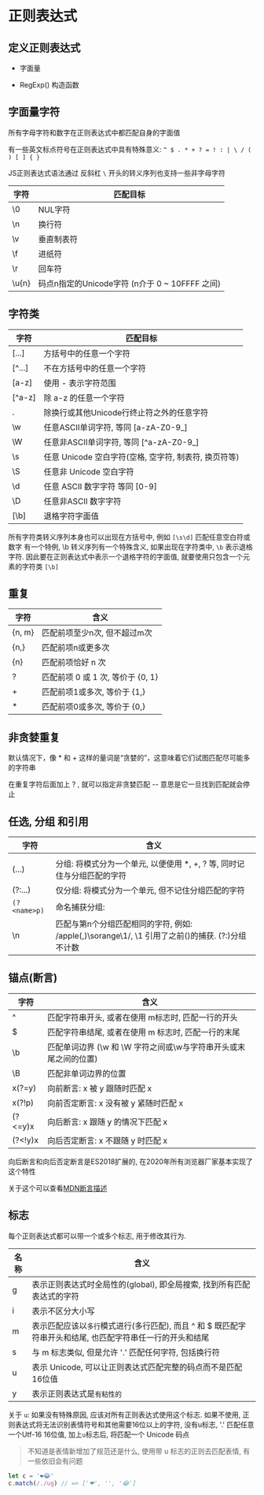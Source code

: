 
# 正则表达式

## 定义正则表达式

+ 字面量

+ RegExp() 构造函数

## 字面量字符

所有字母字符和数字在正则表达式中都匹配自身的字面值

有一些英文标点符号在正则表达式中具有特殊意义: `^ $ . * + ? = ! : | \ / ( ) [ ] { }`

JS正则表达式语法通过 反斜杠 `\` 开头的转义序列也支持一些非字母字符

| 字符  | 匹配目标                                       |
| ----- | ---------------------------------------------- |
| \0    | NUL字符                                        |
| \n    | 换行符                                         |
| \v    | 垂直制表符                                     |
| \f    | 进纸符                                         |
| \r    | 回车符                                         |
| \u{n} | 码点n指定的Unicode字符 (n介于 0 ~ 10FFFF 之间) |

## 字符类

| 字符   | 匹配目标                                              |
| ------ | ----------------------------------------------------- |
| [...]  | 方括号中的任意一个字符                                |
| [^...] | 不在方括号中的任意一个字符                            |
| [a-z]  | 使用 - 表示字符范围                                   |
| [^a-z] | 除 a-z 的任意一个字符                                 |
| .      | 除换行或其他Unicode行终止符之外的任意字符             |
| \w     | 任意ASCII单词字符, 等同 [a-zA-Z0-9_]                  |
| \W     | 任意非ASCII单词字符, 等同 [^a-zA-Z0-9_]               |
| \s     | 任意 Unicode 空白字符(空格, 空字符, 制表符, 换页符等) |
| \S     | 任意非 Unicode 空白字符                               |
| \d     | 任意 ASCII 数字字符  等同 [0-9]                       |
| \D     | 任意非ASCII 数字字符                                  |
| [\b]   | 退格字符字面值                                        |

所有字符类转义序列本身也可以出现在方括号中, 例如 `[\s\d]` 匹配任意空白符或数字
有一个特例, \b 转义序列有一个特殊含义, 如果出现在字符类中, `\b` 表示退格字符. 
因此要在正则表达式中表示一个退格字符的字面值, 就要使用只包含一个元素的字符类 `[\b]`

## 重复
| 字符   | 含义                              |
| ------ | --------------------------------- |
| {n, m} | 匹配前项至少n次, 但不超过m次      |
| {n,}   | 匹配前项n或更多次                 |
| {n}    | 匹配前项恰好 n 次                 |
| ?      | 匹配前项 0 或 1 次, 等价于 {0, 1} |
| +      | 匹配前项1或多次, 等价于 {1,}      |
| *      | 匹配前项0或多次, 等价于 {0,}      |

## 非贪婪重复

默认情况下，像 * 和 + 这样的量词是“贪婪的”，这意味着它们试图匹配尽可能多的字符串

在重复字符后面加上 ? , 就可以指定非贪婪匹配 -- 意思是它一旦找到匹配就会停止

## 任选, 分组 和引用

| 字符         | 含义                                                                                             |
| ------------ | ------------------------------------------------------------------------------------------------ |
|              |                                                                                                  | 任选: 可以匹配左侧子表达式, 也可以匹配右侧子表达式 |
| (...)        | 分组: 将模式分为一个单元, 以便使用 *, +, ? 等, 同时记住与分组匹配的字符                          |
| (?:...)      | 仅分组:  将模式分为一个单元, 但不记住分组匹配的字符                                              |
| `(?<name>p)` | 命名捕获分组:                                                                                    |
| \n           | 匹配与第n个分组匹配相同的字符, 例如: /apple(,)\sorange\1/, \1 引用了之前()的捕获. (?:)分组不计数 |

## 锚点(断言)

| 字符    | 含义                                                             |
| ------- | ---------------------------------------------------------------- |
| ^       | 匹配字符串开头, 或者在使用 m标志时, 匹配一行的开头               |
| $       | 匹配字符串结尾, 或者在使用 m 标志时, 匹配一行的末尾              |
| \b      | 匹配单词边界 (\w 和 \W 字符之间或\w与字符串开头或末尾之间的位置) |
| \B      | 匹配非单词边界的位置                                             |
| x(?=y)  | 向前断言: x 被 y 跟随时匹配 x                                    |
| x(?!p)  | 向前否定断言:  x 没有被 y 紧随时匹配 x                           |
| (?<=y)x | 向后断言: x 跟随 y 的情况下匹配 x                                |
| (?<!y)x | 向后否定断言:  x 不跟随 y 时匹配 x                               |

向后断言和向后否定断言是ES2018扩展的, 在2020年所有浏览器厂家基本实现了这个特性

关于这个可以查看[MDN断言描述](https://developer.mozilla.org/zh-CN/docs/Web/JavaScript/Guide/Regular_Expressions/Assertions)

## 标志

每个正则表达式都可以带一个或多个标志, 用于修改其行为.

| 名称 | 含义                                                                                                       |
| ---- | ---------------------------------------------------------------------------------------------------------- |
| g    | 表示正则表达式时全局性的(global), 即全局搜索, 找到所有匹配表达式的字符                                     |
| i    | 表示不区分大小写                                                                                           |
| m    | 表示匹配应该以`多行`模式进行(多行匹配), 而且 ^ 和 $ 既匹配字符串开头和结尾, 也匹配字符串任一行的开头和结尾 |
| s    | 与 m 标志类似, 但是允许 '.' 匹配任何字符, 包括换行符                                                       |
| u    | 表示 Unicode, 可以让正则表达式匹配完整的码点而不是匹配16位值                                               |
| y    | 表示正则表达式是`有粘性的`                                                                                 |

关于 `u`:  如果没有特殊原因, 应该对所有正则表达式使用这个标志. 如果不使用, 正则表达式将无法识别表情符号和其他需要16位以上的字符, 没有u标志, '.' 匹配任意一个Utf-16 16位值, 加上`u`标志后, 将匹配一个 Unicode 码点

> 不知道是表情新增加了规范还是什么, 使用带 u 标志的正则去匹配表情, 有一些依旧会有问题

```js
let c = '❤️😂'
c.match(/./ug) // => ['❤', '️', '😂']
```



